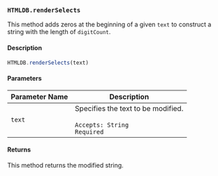 ### `HTMLDB.renderSelects`

This method adds zeros at the beginning of a given `text` to construct a string with the length of `digitCount`.

#### Description

```javascript
HTMLDB.renderSelects(text)
```

#### Parameters

| Parameter Name             | Description                               |
| -------------------------- | ----------------------------------------- |
| `text` | Specifies the text to be modified.<br><br>`Accepts: String`<br>`Required` |

#### Returns

This method returns the modified string.